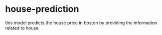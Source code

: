 # house-prediction
this model predicts the house price in boston by providing the information related to house
